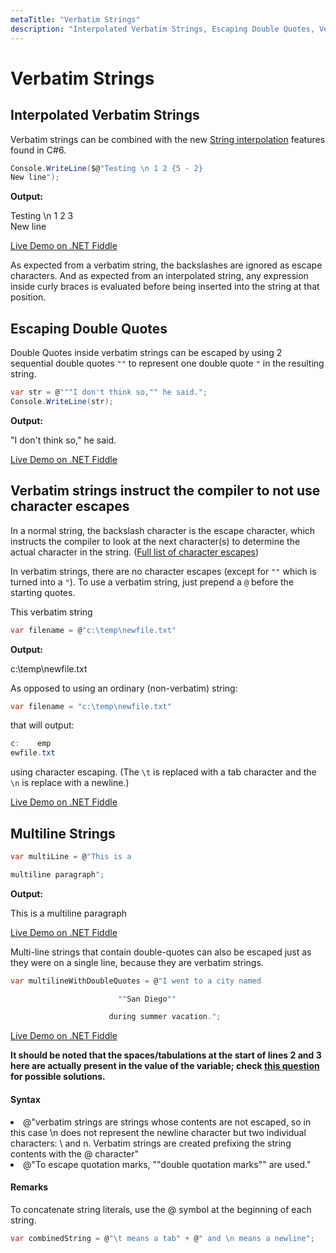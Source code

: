 ```yaml
---
metaTitle: "Verbatim Strings"
description: "Interpolated Verbatim Strings, Escaping Double Quotes, Verbatim strings instruct the compiler to not use character escapes, Multiline Strings"
---
```


# Verbatim Strings



## Interpolated Verbatim Strings


Verbatim strings can be combined with the new [String interpolation](http://stackoverflow.com/documentation/c%23/24/c-sharp-6-0-features/49/string-interpolation) features found in C#6.

```cs
Console.WriteLine($@"Testing \n 1 2 {5 - 2}
New line");

```

**Output:**

> 
<p>Testing \n 1 2 3<br />
New line</p>


[Live Demo on .NET Fiddle](https://dotnetfiddle.net/cWyQE2)

As expected from a verbatim string, the backslashes are ignored as escape characters. And as expected from an interpolated string, any expression inside curly braces is evaluated before being inserted into the string at that position.



## Escaping Double Quotes


Double Quotes inside verbatim strings can be escaped by using 2 sequential double quotes `""` to represent one double quote `"` in the resulting string.

```cs
var str = @"""I don't think so,"" he said.";
Console.WriteLine(str);

```

**Output:**

> 
"I don't think so," he said.


[Live Demo on .NET Fiddle](https://dotnetfiddle.net/c4OJoq)



## Verbatim strings instruct the compiler to not use character escapes


In a normal string, the backslash character is the escape character, which instructs the compiler to look at the next character(s) to determine the actual character in the string. ([Full list of character escapes](http://stackoverflow.com/documentation/c%23/39/string-escape-sequences#t=201607172257361795538&a=syntax))

In verbatim strings, there are no character escapes (except for `""` which is turned into a `"`).
To use a verbatim string, just prepend a `@` before the starting quotes.

This verbatim string

```cs
var filename = @"c:\temp\newfile.txt"

```

**Output:**

> 
c:\temp\newfile.txt


As opposed to using an ordinary (non-verbatim) string:

```cs
var filename = "c:\temp\newfile.txt"

```

that will output:

```cs
c:    emp
ewfile.txt

```

using character escaping. (The `\t` is replaced with a tab character and the `\n` is replace with a newline.)

[Live Demo on .NET Fiddle](https://dotnetfiddle.net/7kslXQ)



## Multiline Strings


```cs
var multiLine = @"This is a 

multiline paragraph";

```

**Output:**

> 
This is a
multiline paragraph


[Live Demo on .NET Fiddle](https://dotnetfiddle.net/kfOUcH)

Multi-line strings that contain double-quotes can also be escaped just as they were on a single line, because they are verbatim strings.

```cs
var multilineWithDoubleQuotes = @"I went to a city named

                        ""San Diego""

                      during summer vacation.";

```

[Live Demo on .NET Fiddle](https://dotnetfiddle.net/0hwJpf)

**It should be noted that the spaces/tabulations at the start of lines 2 and 3 here are actually present in the value of the variable; check [this question](http://stackoverflow.com/questions/7178136/multiline-formatting-for-verbatim-strings-in-c-sharp-prefix-with) for possible solutions.**



#### Syntax


<li>
@"verbatim strings are strings whose contents are not escaped, so in this case \n does not represent the newline character but two individual characters: \ and n. Verbatim strings are created prefixing the string contents with the @ character"
</li>
<li>
@"To escape quotation marks, ""double quotation marks"" are used."
</li>



#### Remarks


To concatenate string literals, use the @ symbol at the beginning of each string.

```cs
var combinedString = @"\t means a tab" + @" and \n means a newline";

```

